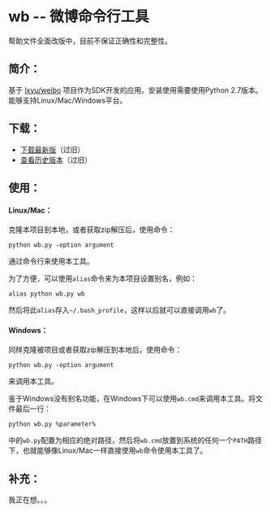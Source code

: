 wb -- 微博命令行工具
==========

帮助文件全面改版中，目前不保证正确性和完整性。

## 简介：
基于 [lxyu/weibo](https://github.com/lxyu/weibo) 项目作为SDK开发的应用。安装使用需要使用Python 2.7版本。能够支持Linux/Mac/Windows平台。

## 下载：
- [下载最新版](https://zhanglintc.github.io/download/xiaobawang.zip)（过旧）
- [查看历史版本](https://github.com/zhanglintc/xiaobawang/releases)（过旧）

## 使用：

#### Linux/Mac：
克隆本项目到本地，或者获取zip解压后，使用命令：
    
    python wb.py -option argument

通过命令行来使用本工具。

为了方便，可以使用`alias`命令来为本项目设置别名，例如：

    alias python wb.py wb
    
然后将此`alias`存入`~/.bash_profile`，这样以后就可以直接调用`wb`了。

#### Windows：
同样克隆被项目或者获取zip解压到本地后，使用命令：
    
    python wb.py -option argument

来调用本工具。

鉴于Windows没有别名功能，在Windows下可以使用`wb.cmd`来调用本工具。将文件最后一行：

    python wb.py %parameter%
    
中的`wb.py`配置为相应的绝对路径，然后将`wb.cmd`放置到系统的任何一个`PATH`路径下，也就能够像Linux/Mac一样直接使用`wb`命令使用本工具了。

## 补充：
我正在想。。。
